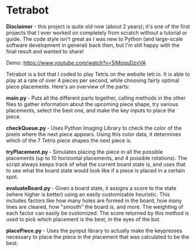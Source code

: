 # Tetrabot

<strong> Disclaimer </strong> - this project is quite old now (about 2 years); it's one of the first projects that I ever worked on completely from scratch without a tutorial or guide. The code style isn't great as I was new to Python (and large-scale software development in general) back then, but I'm still happy with the final result and wanted to share!

Demo: https://www.youtube.com/watch?v=5iMoquDzvVA

Tetrabot is a bot that I coded to play Tetris on the website tetr.io. It is able to play at a rate of over 4 pieces per second, while choosing fairly optimal piece placements. Here's an overview of the parts:

<strong> main.py </strong>- Puts all the different parts together, calling methods in the other files to gather information about the upcoming piece shape, try various placements, select the best one, and make the key inputs to place the piece.

<strong> checkQueue.py </strong>- Uses Python Imaging Library to check the color of the pixels where the next piece appears. Using this color data, it determines which of the 7 Tetris piece shapes the next piece is.

<strong> tryPlacement.py </strong>- Simulates placing the piece in all the possible placements (up to 10 horizontal placements, and 4 possible rotations). The script always keeps track of what the current board state is, and uses that to see what the board state would look like if a piece is placed in a certain spot.

<strong> evaluateBoard.py </strong>- Given a board state, it assigns a score to the state (where higher is better) using an easily customizable heuristic. This includes factors like how many holes are formed in the board, how many lines are cleared, how "smooth" the board is, and more. The weighting of each factor can easily be customized. The score returned by this method is used to pick which placement is the best, in the eyes of the bot.

<strong> placePiece.py </strong>- Uses the pynput library to actually make the keypresses necessary to place the piece in the placement that was calculated to be the best.
